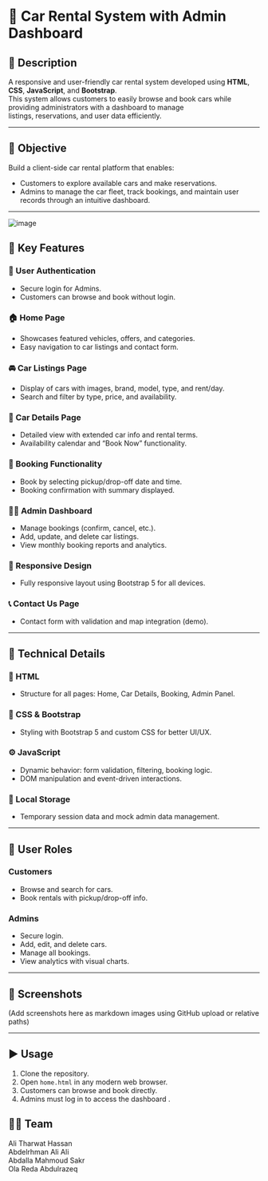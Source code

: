# 🚗 Car Rental System with Admin Dashboard

## 📌 Description
A responsive and user-friendly car rental system developed using **HTML**, **CSS**, **JavaScript**, and **Bootstrap**.   
This system allows customers to easily browse and book cars while providing administrators with a dashboard to manage   
listings, reservations, and user data efficiently.

---

## 🎯 Objective
Build a client-side car rental platform that enables:
- Customers to explore available cars and make reservations.
- Admins to manage the car fleet, track bookings, and maintain user records through an intuitive dashboard.

---

![image](https://github.com/user-attachments/assets/c2a40fef-8275-4818-9477-6b1fe2d1a343)


## 🚀 Key Features

### 🔐 User Authentication
- Secure login for Admins.
- Customers can browse and book without login.

### 🏠 Home Page
- Showcases featured vehicles, offers, and categories.
- Easy navigation to car listings and contact form.

### 🚘 Car Listings Page
- Display of cars with images, brand, model, type, and rent/day.
- Search and filter by type, price, and availability.

### 📄 Car Details Page
- Detailed view with extended car info and rental terms.
- Availability calendar and “Book Now” functionality.

### 📝 Booking Functionality
- Book by selecting pickup/drop-off date and time.
- Booking confirmation with summary displayed.

### 🧑‍💼 Admin Dashboard
- Manage bookings (confirm, cancel, etc.).
- Add, update, and delete car listings.
- View monthly booking reports and analytics.

### 📱 Responsive Design
- Fully responsive layout using Bootstrap 5 for all devices.


### 📞 Contact Us Page
- Contact form with validation and map integration (demo).

---

## 🔧 Technical Details

### 🧱 HTML
- Structure for all pages: Home, Car Details, Booking, Admin Panel.

### 🎨 CSS & Bootstrap
- Styling with Bootstrap 5 and custom CSS for better UI/UX.

### ⚙️ JavaScript
- Dynamic behavior: form validation, filtering, booking logic.
- DOM manipulation and event-driven interactions.

### 💾 Local Storage
- Temporary session data and mock admin data management.

---

## 👥 User Roles

### Customers
- Browse and search for cars.
- Book rentals with pickup/drop-off info.

### Admins
- Secure login.
- Add, edit, and delete cars.
- Manage all bookings.
- View analytics with visual charts.

---

## 📸 Screenshots
(Add screenshots here as markdown images using GitHub upload or relative paths)

---


## ▶️ Usage

1. Clone the repository.
2. Open `home.html` in any modern web browser.
3. Customers can browse and book directly.
4. Admins must log in to access the dashboard .



## 👨‍💻 Team
Ali Tharwat Hassan    
Abdelrhman Ali Ali    
Abdalla Mahmoud Sakr   
Ola Reda Abdulrazeq    


